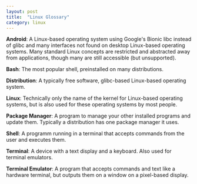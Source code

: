 ```yaml
---
layout: post
title:  "Linux Glossary"
category: linux
---
```


**Android**: A Linux-based operating system using Google's Bionic libc instead of glibc and many interfaces not found on desktop Linux-based operating systems. Many standard Linux concepts are restricted and abstracted away from applications, though many are still accessible (but unsupported).

**Bash**: The most popular shell, preinstalled on many distributions.

**Distribution**: A typically free software, glibc-based Linux-based operating system.

**Linux**: Technically only the name of the kernel for Linux-based operating systems, but is also used for these operating systems by most people.

**Package Manager**: A program to manage your other installed programs and update them. Typically a distribution has one package manager it uses.

**Shell**: A programm running in a terminal that accepts commands from the user and executes them.

**Terminal**: A device with a text display and a keyboard. Also used for terminal emulators.

**Terminal Emulator**: A program that accepts commands and text like a hardware terminal, but outputs them on a window on a pixel-based display.





